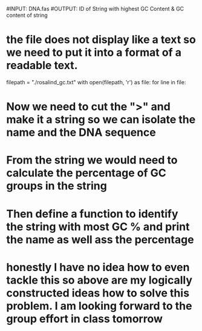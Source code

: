 #INPUT: DNA.fas
#OUTPUT: ID of String with highest GC Content & GC content of string

# the file does not display like a text so we need to put it into a format of a readable text. 

filepath = "./rosalind_gc.txt"
with open(filepath, 'r') as file:
    for line in file:
            

# Now we need to cut the ">" and make it a string so we can isolate the name and the DNA sequence


# From the string we would need to calculate the percentage of GC groups in the string 


# Then define a function to identify the string with most GC % and print the name as well ass the percentage


# honestly I have no idea how to even tackle this so above are my logically constructed ideas how to solve this problem. I am looking forward to the group effort in class tomorrow